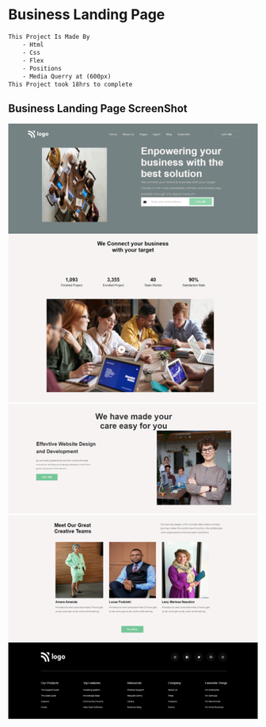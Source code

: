 # Business Landing Page
    This Project Is Made By
        - Html
        - Css
        - Flex
        - Positions
        - Media Querry at (600px)
    This Project took 18hrs to complete
## Business Landing Page ScreenShot
![Scrrenshot](./Screenshot/Development%20Landing%20Page%2001.png)
![Scrrenshot](./Screenshot/Development%20Landing%20Page%2002.png)
![Scrrenshot](/Screenshot/Development%20Landing%20Page%2003.png)
![Scrrenshot](/Screenshot/Development%20Landing%20Page%2004.png)
![Scrrenshot](/Screenshot/Development%20Landing%20Page%2005.png)